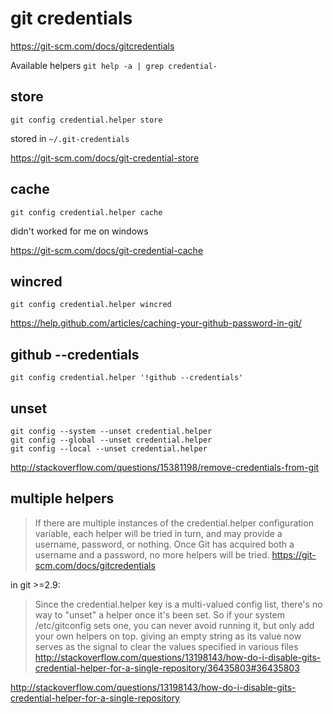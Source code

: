 # git credentials

https://git-scm.com/docs/gitcredentials

Available helpers `git help -a | grep credential-`

## store

`git config credential.helper store`

stored in `~/.git-credentials`

https://git-scm.com/docs/git-credential-store

## cache

`git config credential.helper cache`

didn't worked for me on windows

https://git-scm.com/docs/git-credential-cache

## wincred

`git config credential.helper wincred`

https://help.github.com/articles/caching-your-github-password-in-git/

## github --credentials

`git config credential.helper '!github --credentials'`

## unset

```
git config --system --unset credential.helper
git config --global --unset credential.helper
git config --local --unset credential.helper
```

http://stackoverflow.com/questions/15381198/remove-credentials-from-git

## multiple helpers

> If there are multiple instances of the credential.helper configuration variable, each helper will be tried in turn, and may provide a username, password, or nothing. Once Git has acquired both a username and a password, no more helpers will be tried. https://git-scm.com/docs/gitcredentials

in git >=2.9:

> Since the credential.helper key is a multi-valued config list, there's no way to "unset" a helper once it's been set. So if your system /etc/gitconfig sets one, you can never avoid running it, but only add your own helpers on top.
> giving an empty string as its value now serves as the signal to clear the values specified in various files
> http://stackoverflow.com/questions/13198143/how-do-i-disable-gits-credential-helper-for-a-single-repository/36435803#36435803

http://stackoverflow.com/questions/13198143/how-do-i-disable-gits-credential-helper-for-a-single-repository
